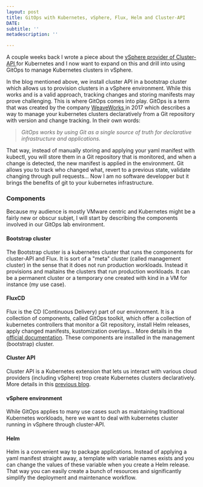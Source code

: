 ```yaml
---
layout: post
title: GitOps with Kubernetes, vSphere, Flux, Helm and Cluster-API
DATE: 
subtitle: ''
metadescription: ''

---
```

A couple weeks back I wrote a piece about the [vSphere provider of Cluster-API ](https://www.vxav.fr/2021-11-21-understanding-kubernetes-cluster-api-provider-vsphere-capv/)for Kubernetes and I now want to expand on this and drill into using GitOps to manage Kubernetes clusters in vSphere.

In the blog mentioned above, we install cluster API in a bootstrap cluster which allows us to provision clusters in a vSphere environment. While this works and is a valid approach, tracking changes and storing manifests may prove challenging. This is where GitOps comes into play. GitOps is a term that was created by the company [WeaveWorks ](https://www.weave.works/technologies/gitops/)in 2017 which describes a way to manage your kubernetes clusters declaratively from a Git repository with version and change tracking. In their own words: 

> _GitOps works by using Git as a single source of truth for declarative infrastructure and applications._

That way, instead of manually storing and applying your yaml manifest with kubectl, you will store them in a Git repository that is monitored, and when a change is detected, the new manifest is applied in the environment. Git allows you to track who changed what, revert to a previous state, validate changing through pull requests... Now I am no software developper but it brings the benefits of git to your kubernetes infrastructure.

### Components

Because my audience is mostly VMware centric and Kubernetes might be a fairly new or obscur subjet, I will start by describing the components involved in our GitOps lab environment.

#### Bootstrap cluster

The Bootstrap cluster is a kubernetes cluster that runs the components for cluster-API and Flux. It is sort of a "meta" cluster (called management cluster) in the sense that it does not run production workloads. Instead it provisions and maitains the clusters that run production workloads. It can be a permanent cluster or a temporary one created with kind in a VM for instance (my use case).

#### FluxCD

Flux is the CD (Continuous Delivery) part of our environment. It is a collection of components, called GitOps toolkit, which offer a collection of kubernetes controllers that monitor a Git repository, install Helm releases, apply changed manifests, kustomization overlays... More details in the [official documentation](https://fluxcd.io/docs/). These components are installed in the management (bootstrap) cluster. 

#### Cluster API

Cluster API is a Kubernetes extension that lets us interact with various cloud providers (including vSphere) trop create Kubernetes clusters declaratively. More details in this [previous blog](https://www.vxav.fr/2021-11-21-understanding-kubernetes-cluster-api-provider-vsphere-capv/).

#### vSphere environment

While GitOps applies to many use cases such as maintaining traditional Kubernetes workloads, here we want to deal with kubernetes cluster running in vSphere through cluster-API.

#### Helm

Helm is a convenient way to package applications. Instead of applying a yaml manifest straight away, a template with variable names exists and you can change the values of these variable when you create a Helm release. That way you can easily create a bunch of resources and significantly simplify the deployment and maintenance workflow.
